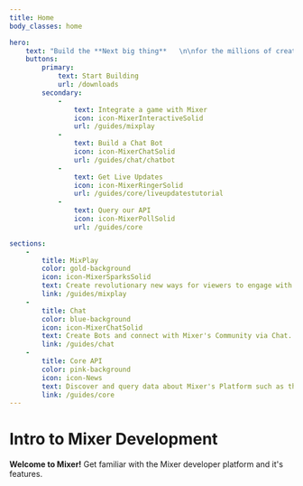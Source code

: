 ```yaml
---
title: Home
body_classes: home

hero:
    text: "Build the **Next big thing**   \n\nfor the millions of creators, gamers & viewers on Mixer"
    buttons:
        primary:
            text: Start Building
            url: /downloads
        secondary:
            -
                text: Integrate a game with Mixer
                icon: icon-MixerInteractiveSolid
                url: /guides/mixplay
            -
                text: Build a Chat Bot
                icon: icon-MixerChatSolid
                url: /guides/chat/chatbot
            -
                text: Get Live Updates
                icon: icon-MixerRingerSolid
                url: /guides/core/liveupdatestutorial
            -
                text: Query our API
                icon: icon-MixerPollSolid
                url: /guides/core

sections:
    -
        title: MixPlay
        color: gold-background
        icon: icon-MixerSparksSolid
        text: Create revolutionary new ways for viewers to engage with streamers through controls & widgets on Mixer.
        link: /guides/mixplay
    -
        title: Chat
        color: blue-background
        icon: icon-MixerChatSolid
        text: Create Bots and connect with Mixer's Community via Chat.
        link: /guides/chat
    -
        title: Core API
        color: pink-background
        icon: icon-News
        text: Discover and query data about Mixer's Platform such as the Top Games, Who Follows who and Much more.
        link: /guides/core
---
```


# Intro to Mixer Development

**Welcome to Mixer!**
Get familiar with the Mixer developer platform and it's features.


